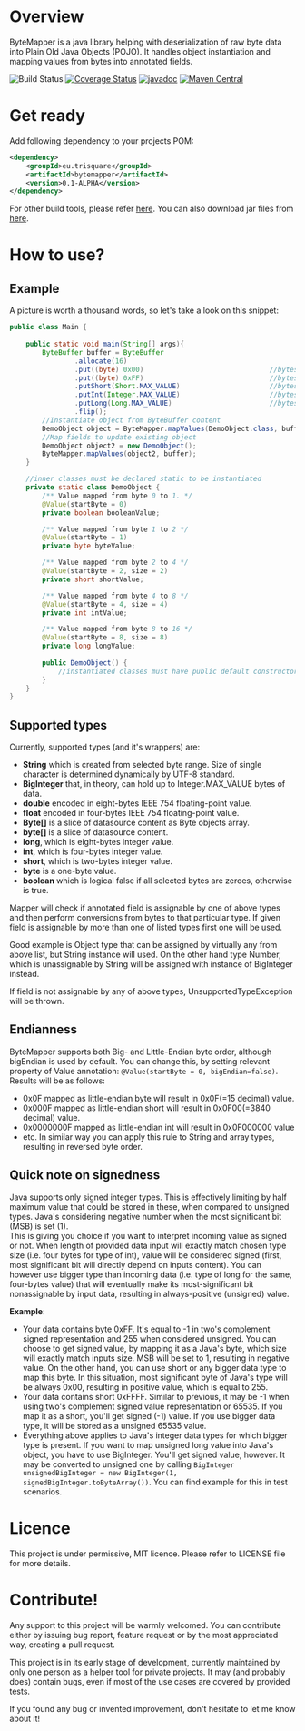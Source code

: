 # Overview
ByteMapper is a java library helping with deserialization of raw byte data into Plain Old Java Objects (POJO).
It handles object instantiation and mapping values from bytes into annotated fields. 

![Build Status](https://travis-ci.com/trisquareeu/bytemapper.svg?branch=master)
[![Coverage Status](https://coveralls.io/repos/github/trisquareeu/bytemapper/badge.svg?branch=master)](https://coveralls.io/github/trisquareeu/bytemapper?branch=master)
[![javadoc](https://javadoc.io/badge2/eu.trisquare/bytemapper/javadoc.svg)](https://javadoc.io/doc/eu.trisquare/bytemapper)
[![Maven Central](https://img.shields.io/maven-central/v/eu.trisquare/bytemapper.svg?label=Maven%20Central)](https://search.maven.org/search?q=g:%22eu.trisquare%22%20AND%20a:%22bytemapper%22)

# Get ready
Add following dependency to your projects POM:
```xml
<dependency>
    <groupId>eu.trisquare</groupId>
    <artifactId>bytemapper</artifactId>
    <version>0.1-ALPHA</version>
</dependency> 
```
For other build tools, please refer [here](https://maven-badges.herokuapp.com/maven-central/eu.trisquare/bytemapper). 
You can also download jar files from [here](https://github.com/trisquareeu/bytemapper/releases).

# How to use?
## Example
A picture is worth a thousand words, so let's take a look on this snippet:
```java
public class Main {
    
    public static void main(String[] args){
        ByteBuffer buffer = ByteBuffer
                .allocate(16)
                .put((byte) 0x00)                               //bytes 0 to 1
                .put((byte) 0xFF)                               //bytes 1 to 2
                .putShort(Short.MAX_VALUE)                      //bytes 2 to 4
                .putInt(Integer.MAX_VALUE)                      //bytes 4 to 8
                .putLong(Long.MAX_VALUE)                        //bytes 8 to 16
                .flip();
        //Instantiate object from ByteBuffer content
        DemoObject object = ByteMapper.mapValues(DemoObject.class, buffer);
        //Map fields to update existing object
        DemoObject object2 = new DemoObject();
        ByteMapper.mapValues(object2, buffer);
    }

    //inner classes must be declared static to be instantiated
    private static class DemoObject {   
        /** Value mapped from byte 0 to 1. */
        @Value(startByte = 0)
        private boolean booleanValue;

        /** Value mapped from byte 1 to 2 */
        @Value(startByte = 1)
        private byte byteValue;

        /** Value mapped from byte 2 to 4 */
        @Value(startByte = 2, size = 2)
        private short shortValue;

        /** Value mapped from byte 4 to 8 */
        @Value(startByte = 4, size = 4)
        private int intValue;

        /** Value mapped from byte 8 to 16 */
        @Value(startByte = 8, size = 8)
        private long longValue;
            
        public DemoObject() {
            //instantiated classes must have public default constructor
        }    
    }
}
```

## Supported types
Currently, supported types (and it's wrappers) are: 
* **String** which is created from selected byte range. Size of single character is determined dynamically by UTF-8 standard.
* **BigInteger** that, in theory, can hold up to Integer.MAX_VALUE bytes of data.
* **double** encoded in eight-bytes IEEE 754 floating-point value.
* **float** encoded in four-bytes IEEE 754 floating-point value.
* **Byte[]** is a slice of datasource content as Byte objects array.
* **byte[]** is a slice of datasource content. 
* **long**, which is eight-bytes integer value.
* **int**, which is four-bytes integer value.
* **short**, which is two-bytes integer value.
* **byte** is a one-byte value.
* **boolean** which is logical false if all selected bytes are zeroes, otherwise is true.

Mapper will check if annotated field is assignable by one of above types and then perform conversions from bytes to that
particular type. If given field is assignable by more than one of listed types first one will be used. 

Good example is Object type that can be assigned by virtually any from above list, but String instance will used. 
On the other hand type Number, which is unassignable by String will be assigned with instance of BigInteger instead.

If field is not assignable by any of above types, UnsupportedTypeException will be thrown.

## Endianness
ByteMapper supports both Big- and Little-Endian byte order, although bigEndian is used by default. You can change this,
by setting relevant property of Value annotation: `@Value(startByte = 0, bigEndian=false)`. Results will be as follows:
* 0x0F mapped as little-endian byte will result in 0x0F(=15 decimal) value.
* 0x000F mapped as little-endian short will result in 0x0F00(=3840 decimal) value.
* 0x0000000F mapped as little-endian int will result in 0x0F000000 value
* etc.
In similar way you can apply this rule to String and array types, resulting in reversed byte order.

## Quick note on signedness
Java supports only signed integer types. This is effectively limiting by half maximum value that could be stored in these,
when compared to unsigned types. Java's considering negative number when the most significant bit (MSB) is set (1). <br/>
This is giving you choice if you want to interpret incoming value as signed or not. When length of provided data input will 
exactly match chosen type size (i.e. four bytes for type of int), value will be considered signed (first, most significant 
bit will directly depend on inputs content). You can however use bigger type than incoming data (i.e. type of long for the same, 
four-bytes value) that will eventually make its most-significant bit nonassignable by input data, resulting in always-positive
(unsigned) value.

**Example**:<br>
* Your data contains byte 0xFF. It's equal to -1 in two's complement signed representation and 255 when considered unsigned.
You can choose to get signed value, by mapping it as a Java's byte, which size will exactly match inputs size. MSB will be set
to 1, resulting in negative value. On the other hand, you can use short or any bigger data type to map this byte. In this situation,
most significant byte of Java's type will be always 0x00, resulting in positive value, which is equal to 255.
* Your data contains short 0xFFFF. Similar to previous, it may be -1 when using two's complement signed value representation
or 65535. If you map it as a short, you'll get signed (-1) value. If you use bigger data type, it will be stored as a unsigned
65535 value.
* Everything above applies to Java's integer data types for which bigger type is present. If you want to map unsigned long value
into Java's object, you have to use BigInteger. You'll get signed value, however. It may be converted to unsigned one by calling
`BigInteger unsignedBigInteger = new BigInteger(1, signedBigInteger.toByteArray())`. You can find example for this in test scenarios.

# Licence 
This project is under permissive, MIT licence. Please refer to LICENSE file for more details.

# Contribute!
Any support to this project will be warmly welcomed. You can contribute either by issuing bug report, 
feature request or by the most appreciated way, creating a pull request. 

This project is in its early stage of development, currently maintained by only one person as a helper 
tool for private projects. It may (and probably does) contain bugs, even if most of the use cases are 
covered by provided tests. 

If you found any bug or invented improvement, don't hesitate to let me know about it!
